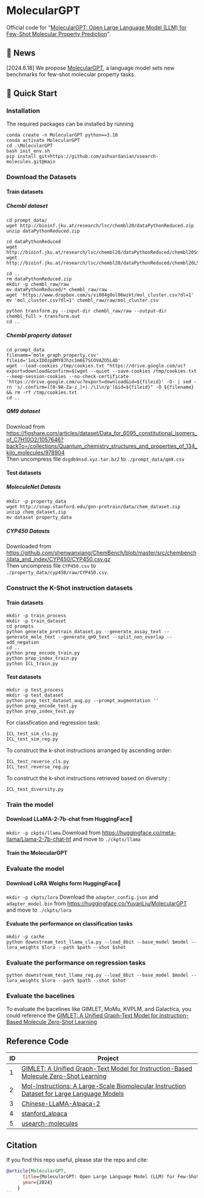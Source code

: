 # MolecularGPT
Official code for "[MolecularGPT: Open Large Language Model (LLM) for Few-Shot Molecular Property Prediction](https://arxiv.org/pdf/2406.12950)".

## 📌 News
[2024.6.18] We propose [MolecularGPT](https://arxiv.org/pdf/2406.12950), a language model sets new benchmarks for few-shot molecular property tasks.

## 🚀 Quick Start
### Installation
The required packages can be installed by running
```
conda create -n MolecularGPT python==3.10
conda activate MolecularGPT
cd .\MolecularGPT 
bash init_env.sh 
pip install git+https://github.com/ashvardanian/usearch-molecules.git@main
```
### Download the Datasets
#### Train datasets

##### Chembl dataset
```
cd prompt_data/ 
wget http://bioinf.jku.at/research/lsc/chembl20/dataPythonReduced.zip 
unzip dataPythonReduced.zip 

cd dataPythonReduced 
wget http://bioinf.jku.at/research/lsc/chembl20/dataPythonReduced/chembl20Smiles.pckl 
wget http://bioinf.jku.at/research/lsc/chembl20/dataPythonReduced/chembl20LSTM.pckl 

cd .. 
rm dataPythonReduced.zip 
mkdir -p chembl_raw/raw 
mv dataPythonReduced/* chembl_raw/raw 
wget 'https://www.dropbox.com/s/vi084g0ol06wzkt/mol_cluster.csv?dl=1' 
mv 'mol_cluster.csv?dl=1' chembl_raw/raw/mol_cluster.csv

python transform.py --input-dir chembl_raw/raw --output-dir chembl_full > transform.out 
cd .. 
```
##### Chembl property dataset
```
cd prompt_data
filename='mole_graph_property.csv'
fileid='1oLxIDOzp8MY0Jhzc1m6E7SCOVAZO5L4D'
wget --load-cookies /tmp/cookies.txt "https://drive.google.com/uc?export=download&confirm=$(wget --quiet --save-cookies /tmp/cookies.txt --keep-session-cookies --no-check-certificate 'https://drive.google.com/uc?export=download&id=${fileid}' -O- | sed -rn 's/.confirm=([0-9A-Za-z_]+)./\1\n/p')&id=${fileid}" -O ${filename} && rm -rf /tmp/cookies.txt
cd ..
```
##### QM9 dataset
Download from https://figshare.com/articles/dataset/Data_for_6095_constitutional_isomers_of_C7H10O2/1057646?backTo=/collections/Quantum_chemistry_structures_and_properties_of_134_kilo_molecules/978904 \
Then uncompress file `dsgdb9nsd.xyz.tar.bz2` to `./prompt_data/qm9.csv`

#### Test datasets
##### MoleculeNet Datasts 
```
mkdir -p property_data
wget http://snap.stanford.edu/gnn-pretrain/data/chem_dataset.zip
unzip chem_dataset.zip
mv dataset property_data
```
##### CYP450 Datasts 
Downloaded from https://github.com/shenwanxiang/ChemBench/blob/master/src/chembench/data_and_index/CYP450/CYP450.csv.gz \
Then uncompress file `CYP450.csv` to `./property_data/cyp450/raw/CYP450.csv`.
### Construct the K-Shot instruction datasets
#### Train datasets

```
mkdir -p train_process
mkdir -p train_dataset
cd prompts
python generate_pretrain_dataset.py --generate_assay_text --generate_mole_text --generate_qm9_text --split_non_overlap --add_negation
cd ..
python prep_encode_train.py
python prep_index_train.py
python ICL_train.py
```

#### Test datasets
```
mkdir -p test_process
mkdir -p test_dataset
python prep_test_dataset_aug.py --prompt_augmentation ''
python prep_encode_test.py
python prep_index_test.py
```
For classfication and regression task:
```
ICL_test_sim_cls.py
ICL_test_sim_reg.py
```
To construct the k-shot instructions arranged by ascending order: 
```
ICL_test_reverse_cls.py
ICL_test_reverse_reg.py
```
To construct the k-shot instructions retrieved based on diversity : 
```
ICL_test_diversity.py
```

### Train the model
#### Download LLaMA-2-7b-chat from HuggingFace🤗
```mkdir -p ckpts/llama```
Download from https://huggingface.co/meta-llama/Llama-2-7b-chat-hf and move to `./ckpts/llama`
#### Train the MolecularGPT

### Evaluate the model
#### Download LoRA Weighs form HuggingFace🤗
```mkdir -p ckpts/lora```
Download the `adapter_config.json` and `adapter_model.bin` from https://huggingface.co/YuyanLiu/MolecularGPT and move to `./ckpts/lora`
#### Evaluate the performance on classification tasks 
```
mkdir -p cache
python downstream_test_llama_cla.py --load_8bit --base_model $model --lora_weights $lora --path $path --shot $shot
```
### Evaluate the performance on regression tasks 
```
python downstream_test_llama_reg.py --load_8bit --base_model $model --lora_weights $lora --path $path --shot $shot
``` 
### Evaluate the bacelines
To evaluate the bacelines like GIMLET, MoMu, KVPLM, and Galactica, you could reference the [GIMLET: A Unified Graph-Text Model for Instruction-Based Molecule Zero-Shot Learning](https://github.com/zhao-ht/GIMLET) 

## Reference Code

| **ID** | **Project** | 
|--------|---------|
| 1      | [GIMLET: A Unified Graph-Text Model for Instruction-Based Molecule Zero-Shot Learning](https://github.com/zhao-ht/GIMLET)      | 
| 2      | [Mol-Instructions: A Large-Scale Biomolecular Instruction Dataset for Large Language Models](https://github.com/zjunlp/Mol-Instructions) | 
| 3      | [Chinese-LLaMA-Alpaca-2](https://github.com/ymcui/Chinese-LLaMA-Alpaca-2) |
| 4      | [stanford_alpaca](https://github.com/tatsu-lab/stanford_alpaca) |
| 5      | [usearch-molecules](https://github.com/ashvardanian/usearch-molecules) |


## Citation

If you find this repo useful, please star the repo and cite:

```bibtex
@article{MolecularGPT,
      title={MolecularGPT: Open Large Language Model (LLM) for Few-Shot Molecular Property Prediction},
      year={2024}
    }
``
